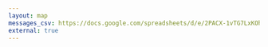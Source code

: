```yaml
---
layout: map
messages_csv: https://docs.google.com/spreadsheets/d/e/2PACX-1vTG7LxKOhrHP3u6cLZzFmlakidNv2y2ATAu_7WyeL5xnv9VCIGTd72mYRj8OBxBzLoYXdpQkUtmSud7/pub?gid=2082787978&single=true&output=csv
external: true
---
```

